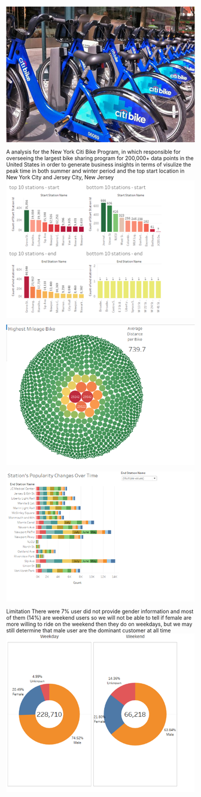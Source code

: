 ![sample screenshot](https://github.com/ThaoLeatherman/CityBike_Tableau/blob/master/citi-bike-station-bikes.jpg)


A analysis for the New York Citi Bike Program, in which responsible for overseeing the largest bike sharing program for 200,000+ data points in the United States in order to generate business insights in terms of visulize the peak time in both summer and winter period and the top start location in New York City and Jersey City, New Jersey
![sample screenshot](https://github.com/ThaoLeatherman/CityBike_Tableau/blob/master/top%20station.PNG)

![sample screenshot](https://github.com/ThaoLeatherman/CityBike_Tableau/blob/master/highest%20mileage%20bike.PNG)


![sample screenshot](https://github.com/ThaoLeatherman/CityBike_Tableau/blob/master/station's%20popularity%20changes%20over%20time.PNG)

Limitation There were 7% user did not provide gender information and most of them (14%) are weekend users so we will not be able to tell if female are more willing to ride on the weekend then they do on weekdays, but we may still determine that male user are the dominant customer at all time
![sample screenshot](https://github.com/ThaoLeatherman/CityBike_Tableau/blob/master/weekend.PNG)
